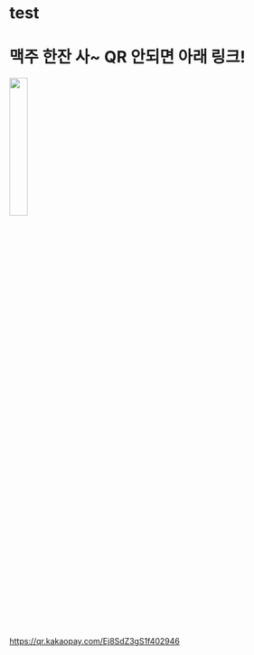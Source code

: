 # test

# 맥주 한잔 사~ QR 안되면 아래 링크!
<img width="25%" src="https://github.com/callman7/test/assets/16477186/d0956f4c-0e47-413e-9ea6-dd28d728de75"/>

https://qr.kakaopay.com/Ej8SdZ3gS1f402946
